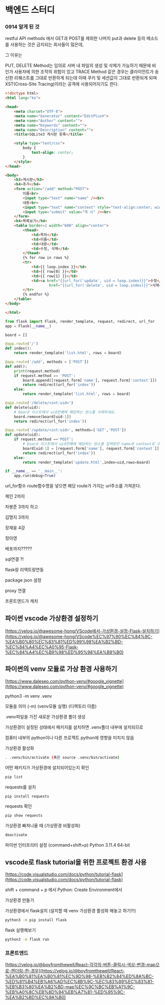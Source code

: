 # 백엔드 스터디

### 0914 알게 된 것

restful  API 
methods 에서 GET과 POST를 제외한 나머지  put과 delete 등의 메소드를 사용하는 것은 금지되는 회사들이 많은데, 

그 이유는 

PUT, DELETE Method는 임의로 서버 내 파일의 생성 및 삭제가 가능하기 때문에 비인가 사용자에 의한 조작의 위험이 있고 TRACE Method 같은 경우는 클라이언트가 송신한 리퀘스트를 그대로 반환하게 되는데 이때 쿠키 및 세션값이 그대로 반환되게 되며 XST(Cross-Site Tracing)이라는 공격에 사용되어지기도 한다.

```html
<!doctype html>
<html lang="ko">

<head>
    <meta charset="UTF-8">
    <meta name="Generator" content="EditPlus®">
    <meta name="Author" content="">
    <meta name="Keywords" content="">
    <meta name="Description" content="">
    <title>SQLite3 게시판 등록</title>

    <style type="text/css">
        body {
            text-align: center;
        }
    </style>
</head>

<body>
    <h3>게시판</h3>
    <h4>추가</h4>
    <form action="/add" method="POST">
        이름<br>
        <input type="text" name="name" /><br>
        내용<br>
        <input type="text" name="context" style="text-align:center; width:400px; height:100px;" /><br><br>
        <input type="submit" value="게 시" /><br>
    </form>
    <h4>목록보기</h4>
    <table border=1 width="600" align="center">
        <thead>
            <td>목차</td>
            <td>이름</td>
            <td>내용</td>
            <td>수정, 삭제</td>
        </thead>
        {% for row in rows %}
        <tr>
            <td>{{ loop.index }}</td>
            <td>{{ row[0] }}</td>
            <td>{{ row[1] }}</td>
            <td><a href="{{url_for('update', uid = loop.index)}}">수정</a> <a
                    href="{{url_for('delete', uid = loop.index)}}">삭제</a></td>
        </tr>
        {% endfor %}
    </table>
</body>

</html>
```

```python
from flask import Flask, render_template, request, redirect, url_for
app = Flask(__name__)

board = []

@app.route('/')
def index():
    return render_template('list.html', rows = board)

@app.route('/add', methods = ['POST'])
def add():
    print(request.method)
    if request.method == 'POST':
        board.append([request.form['name'], request.form['context']])
        return redirect(url_for('index'))
    else:
        return render_template('list.html', rows = board)

@app.route('/delete/<int:uid>')
def delete(uid):
    # board 리스트에서 uid번째에 해당하는 원소를 삭제하세요.
    board.remove(board[uid-1])
    return redirect(url_for('index'))

@app.route('/update/<int:uid>', methods=['GET','POST'])
def update(uid):
    if request.method =='POST':
        # board 리스트에서 uid번째에 해당하는 원소를 입력받은 name과 context로 수정하세요.
        board[uid-1] = [request.form['name'], request.form['context']]
        return redirect(url_for('index'))
    else:
        return render_template('update.html',index=uid,rows=board)

if __name__ == '__main__':
    app.run(debug=True)
```

url_for함수 route함수명을 넣으면 해당 route가 가지는 url주소를 가져온다.

<uid>

제인 2까지 

차봉준 3까지 하고

김명지 3까지

장재웅 4강 

정아영 

배포까지?????

sql연결 ?!

flask랑 리액트랑연동 

package json 설정

proxy 연결 

프론트엔드가 캐치 

## 파이썬 vscode 가상환경 설정하기

[https://velog.io/@awesome-hong/VScode에서-가상환경-설정-Flask-설치하기](https://velog.io/@awesome-hong/VScode%EC%97%90%EC%84%9C-%EA%B0%80%EC%83%81%ED%99%98%EA%B2%BD-%EC%84%A4%EC%A0%95-Flask-%EC%84%A4%EC%B9%98%ED%95%98%EA%B8%B0)

## **파이썬의 venv 모듈로 가상 환경 사용하기**

 [https://www.daleseo.com/python-venv/#google_vignette](https://www.daleseo.com/python-venv/#google_vignette)

python3 -m venv .venv 

모듈을 의미 (-m) (venv모듈 실행) (디렉토리 이름)

.venv파일을 가진 새로운 가상환경 폴더 생성

가상환경이 설정된 상태에서 패키지를 설치하면 .venv폴더 내부에 설치되므로

컴퓨터 내부의 python이나 다른 프로젝트 python에 영향을 미치지 않음

가상환경 활성화

```bash
. .venv/bin/activate (혹은 source .venv/bin/activate)
```

어떤 패키지가 가상환경에 설치되어있는지 확인

```bash
pip list
```

requests를 설치

```bash
pip install requests
```

requests 확인 

```bash
pip show requests
```

가상환경 빠져나올 때 (가상환경 비활성화)

```bash
deactivate
```

파이썬 인터프리터 설정 (command+shift+p) Python 3.11.4 64-bit

## vscode로 flask tutorial을 위한 프로젝트 환경 사용

[https://code.visualstudio.com/docs/python/tutorial-flask](https://code.visualstudio.com/docs/python/tutorial-flask)

shift + command + p 에서 Python: Create Environment에서 

가상환경 만들기

가상환경에서 flask설치 (설치할 때 venv 가상환경 활성화 해놓고 하기!!!)

```bash
python3 -m pip install flask
```

flask 실행해보기

```bash
python3 -m flask run
```

### 프론트엔드

[https://velog.io/@boyfromthewell/React-각각의-버튼-클릭시-색상-변경-map으로-렌더링-한-경우](https://velog.io/@boyfromthewell/React-%EA%B0%81%EA%B0%81%EC%9D%98-%EB%B2%84%ED%8A%BC-%ED%81%B4%EB%A6%AD%EC%8B%9C-%EC%83%89%EC%83%81-%EB%B3%80%EA%B2%BD-map%EC%9C%BC%EB%A1%9C-%EB%A0%8C%EB%8D%94%EB%A7%81-%ED%95%9C-%EA%B2%BD%EC%9A%B0)